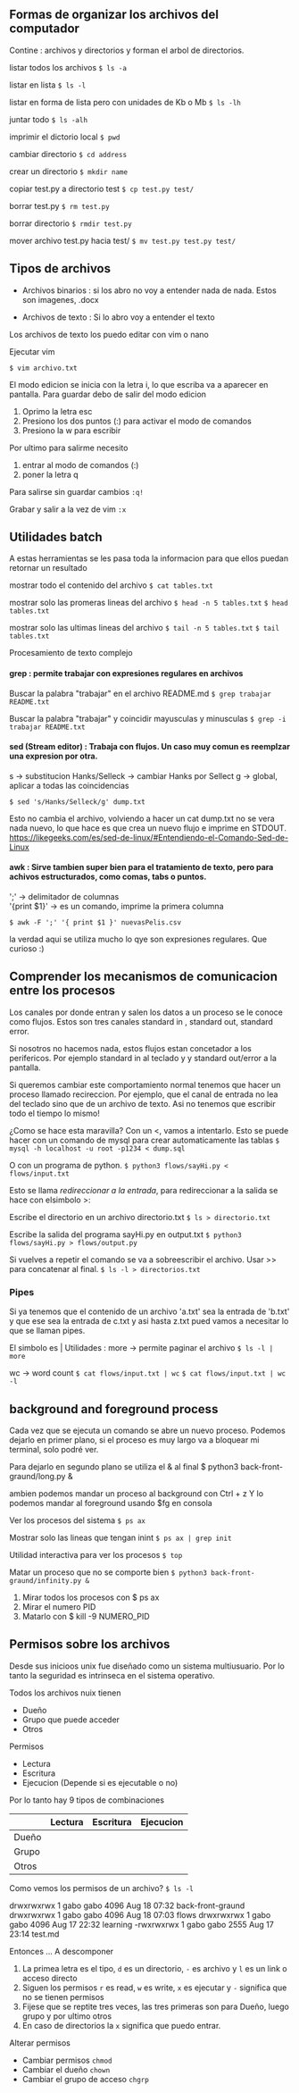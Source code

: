 ## Formas de organizar los archivos del computador

Contine : archivos y directorios y forman el arbol de directorios.

listar todos los archivos
```$ ls -a```

listar en lista
```$ ls -l```

listar en forma de lista pero con unidades de Kb o Mb
```$ ls -lh```

juntar todo
```$ ls -alh```

imprimir el dictorio local
```$ pwd```

cambiar directorio
```$ cd address```

crear un directorio
```$ mkdir name```

copiar test.py a directorio test
```$ cp test.py test/```

borrar test.py
```$ rm test.py```

borrar directorio 
```$ rmdir test.py```

mover archivo test.py hacia test/
```$ mv test.py test.py test/```

## Tipos de archivos

- Archivos binarios : si los abro no voy a entender nada de nada. Estos son imagenes, .docx

- Archivos de texto : Si lo abro voy a entender el texto

Los archivos de texto los puedo editar con vim o nano

Ejecutar vim

```$ vim archivo.txt```

El modo edicion se inicia con la letra i, lo que escriba va a aparecer en pantalla.
Para guardar debo de salir del modo edicion
1. Oprimo la letra esc
2. Presiono los dos puntos (:) para activar el modo de comandos
3. Presiono la w para escribir

Por ultimo para salirme necesito
1. entrar al modo de comandos (:)
2. poner la letra q

Para salirse sin guardar cambios
```:q!```

Grabar y salir a la vez de vim
```:x```


## Utilidades batch

A estas herramientas se les pasa toda la informacion para que ellos puedan retornar un resultado

mostrar todo el contenido del archivo
```$ cat tables.txt```

mostrar solo las promeras lineas del archivo 
```$ head -n 5 tables.txt```
```$ head tables.txt```

mostrar solo las ultimas lineas del archivo
```$ tail -n 5 tables.txt```
```$ tail tables.txt```

Procesamiento de texto complejo

#### grep : permite trabajar con expresiones regulares en archivos

Buscar la palabra "trabajar" en el archivo README.md
```$ grep trabajar README.txt```

Buscar la palabra "trabajar" y coincidir mayusculas y minusculas
```$ grep -i trabajar README.txt```


#### sed (Stream editor) : Trabaja con flujos. Un caso muy comun es reemplzar una expresion por otra. 


s -> substitucion
Hanks/Selleck -> cambiar Hanks por Sellect
g -> global, aplicar a todas las coincidencias

```$ sed 's/Hanks/Selleck/g' dump.txt```

Esto no cambia el archivo, volviendo a hacer un cat dump.txt no se vera nada nuevo, lo que hace es que crea un nuevo flujo e imprime en STDOUT. https://likegeeks.com/es/sed-de-linux/#Entendiendo-el-Comando-Sed-de-Linux 

#### awk : Sirve tambien super bien para el tratamiento de texto, pero para achivos estructurados, como comas, tabs o puntos.    

';' -> delimitador de columnas      
'{print $1}' -> es un comando, imprime la primera columna    

```$ awk -F ';' '{ print $1 }' nuevasPelis.csv```


la verdad aqui se utiliza mucho lo qye son expresiones regulares. Que curioso :)

## Comprender los mecanismos de comunicacion entre los procesos

Los canales por donde entran y salen los datos a un proceso se le conoce como flujos. Estos son tres canales standard in , standard out, standard error. 

Si nosotros no hacemos nada, estos flujos estan concetador a los perifericos. Por ejemplo standard in al teclado y y standard out/error a la pantalla.


Si queremos cambiar este comportamiento normal tenemos que hacer un proceso llamado recireccion. 
Por ejemplo, que el canal de entrada no lea del teclado sino que de un archivo de texto.
Asi no tenemos que escribir todo el tiempo lo mismo!

¿Como se hace esta maravilla? Con un <, vamos a intentarlo. 
Esto se puede hacer con un comando de mysql para crear automaticamente las tablas
```$ mysql -h localhost -u root -p1234 < dump.sql```

O con un programa de python.
```$ python3 flows/sayHi.py < flows/input.txt```

Esto se llama *redireccionar a la entrada*, para redireccionar a la salida se hace con elsimbolo >:

Escribe el directorio en un archivo directorio.txt
```$ ls > directorio.txt```

Escribe la salida del programa sayHi.py en output.txt
```$ python3 flows/sayHi.py > flows/output.py```

Si vuelves a repetir el comando se va a sobreescribir el archivo. Usar >> para concatenar al final.
```$ ls -l > directorios.txt```

### Pipes

Si ya tenemos que el contenido de un archivo 'a.txt' sea la entrada de 'b.txt' y que ese sea la entrada de c.txt y asi hasta z.txt pued vamos a necesitar lo que se llaman pipes. 

El simbolo es | 
Utilidades : 
more -> permite paginar el archivo
```$ ls -l | more ```

wc -> word count
```$ cat flows/input.txt | wc```
```$ cat flows/input.txt | wc -l```

## background and foreground process
 
Cada vez que se ejecuta un comando se abre un nuevo proceso. 
Podemos dejarlo en primer plano, si el proceso es muy largo va a bloquear mi terminal, solo podré ver. 

Para dejarlo en segundo plano se utiliza el & al final
$ python3 back-front-graund/long.py &

ambien podemos mandar un proceso al background con Ctrl + z
Y lo podemos mandar al foreground usando $fg en consola

Ver los procesos del sistema
```$ ps ax```

Mostrar solo las lineas que tengan inint
```$ ps ax | grep init```

Utilidad interactiva para ver los procesos
```$ top```

Matar un proceso que no se comporte bien
```$ python3 back-front-graund/infinity.py &```

1. Mirar todos los procesos con $ ps ax
2. Mirar el numero PID
3. Matarlo con $ kill -9 NUMERO_PID

## Permisos sobre los archivos

Desde sus inicioos unix fue diseñado como un sistema multiusuario. Por lo tanto la seguridad es intrinseca en el sistema operativo.

Todos los archivos nuix tienen
- Dueño
- Grupo que puede acceder
- Otros

Permisos
- Lectura
- Escritura
- Ejecucion (Depende si es ejecutable o no)

Por lo tanto hay 9 tipos de combinaciones

|       | Lectura | Escritura | Ejecucion |
|-------|---------|-----------|-----------|
| Dueño |         |           |           |
| Grupo |         |           |           |
| Otros |         |           |           |

Como vemos los permisos de un archivo?
```$ ls -l ```

drwxrwxrwx 1 gabo gabo 4096 Aug 18 07:32 back-front-graund
drwxrwxrwx 1 gabo gabo 4096 Aug 18 07:03 flows
drwxrwxrwx 1 gabo gabo 4096 Aug 17 22:32 learning
-rwxrwxrwx 1 gabo gabo 2555 Aug 17 23:14 test.md


Entonces ... A descomponer

1. La primea letra es el tipo, `d` es un directorio, `-` es archivo y `l` es un link o acceso directo
2. Siguen los permisos `r` es read, `w` es write, `x` es ejecutar y `-` significa que no se tienen permisos
3. Fijese que se reptite tres veces, las tres primeras son para Dueño, luego grupo y por ultimo otros
4. En caso de directorios la `x` significa que puedo entrar.

Alterar permisos

- Cambiar permisos `chmod`
- Cambiar el dueño `chown`
- Cambiar el grupo de acceso `chgrp`




